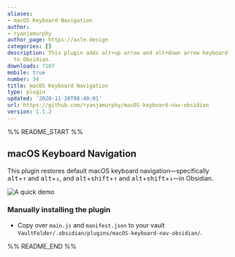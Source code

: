 ```yaml
---
aliases:
- macOS Keyboard Navigation
author:
- ryanjamurphy
author_page: https://axle.design
categories: []
description: This plugin adds alt+up arrow and alt+down arrow keyboard navigation
  to Obsidian.
downloads: 7107
mobile: true
number: 34
title: macOS Keyboard Navigation
type: plugin
updated: '2020-11-20T08:40:01'
url: https://github.com/ryanjamurphy/macOS-keyboard-nav-obsidian
version: 1.1.2
---
```


%% README_START %%

## macOS Keyboard Navigation
This plugin restores default macOS keyboard navigation—specifically <kbd>alt</kbd>+<kbd>↑</kbd> and <kbd>alt</kbd>+<kbd>↓</kbd>, and <kbd>alt</kbd>+<kbd>shift</kbd>+<kbd>↑</kbd> and <kbd>alt</kbd>+<kbd>shift</kbd>+<kbd>↓</kbd>—in Obsidian.

![A quick demo](https://i.imgur.com/x2V6Kvw.gif)

### Manually installing the plugin

- Copy over `main.js` and `manifest.json` to your vault `VaultFolder/.obsidian/plugins/macOS-keyboard-nav-obsidian/`.


%% README_END %%